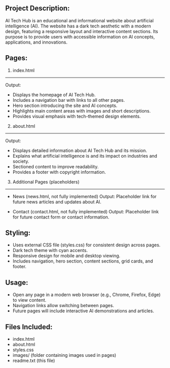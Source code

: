Project Description:
-------------------
AI Tech Hub is an educational and informational website about artificial intelligence (AI). 
The website has a dark tech aesthetic with a modern design, featuring a responsive layout 
and interactive content sections. Its purpose is to provide users with accessible 
information on AI concepts, applications, and innovations.

Pages:
------

1. index.html
-------------
Output:
- Displays the homepage of AI Tech Hub.
- Includes a navigation bar with links to all other pages.
- Hero section introducing the site and AI concepts.
- Highlights main content areas with images and short descriptions.
- Provides visual emphasis with tech-themed design elements.

2. about.html
-------------
Output:
- Displays detailed information about AI Tech Hub and its mission.
- Explains what artificial intelligence is and its impact on industries and society.
- Sectioned content to improve readability.
- Provides a footer with copyright information.

3. Additional Pages (placeholders)
----------------------------------
- News (news.html, not fully implemented)
  Output: Placeholder link for future news articles and updates about AI.

- Contact (contact.html, not fully implemented)
  Output: Placeholder link for future contact form or contact information.

Styling:
--------
- Uses external CSS file (styles.css) for consistent design across pages.
- Dark tech theme with cyan accents.
- Responsive design for mobile and desktop viewing.
- Includes navigation, hero section, content sections, grid cards, and footer.

Usage:
------
- Open any page in a modern web browser (e.g., Chrome, Firefox, Edge) to view content.
- Navigation links allow switching between pages.
- Future pages will include interactive AI demonstrations and articles.

Files Included:
---------------
- index.html
- about.html
- styles.css
- images/ (folder containing images used in pages)
- readme.txt (this file)
